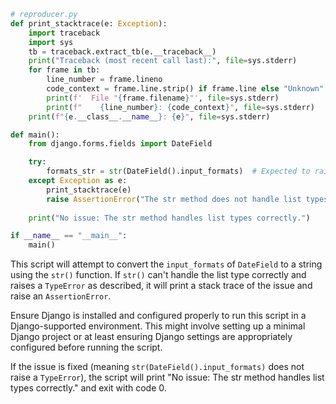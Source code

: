 ```python
# reproducer.py
def print_stacktrace(e: Exception):
    import traceback
    import sys
    tb = traceback.extract_tb(e.__traceback__)
    print("Traceback (most recent call last):", file=sys.stderr)
    for frame in tb:
        line_number = frame.lineno
        code_context = frame.line.strip() if frame.line else "Unknown"
        print(f'  File "{frame.filename}"', file=sys.stderr)
        print(f"    {line_number}: {code_context}", file=sys.stderr)
    print(f"{e.__class__.__name__}: {e}", file=sys.stderr)

def main():
    from django.forms.fields import DateField

    try:
        formats_str = str(DateField().input_formats)  # Expected to raise TypeError
    except Exception as e:
        print_stacktrace(e)
        raise AssertionError("The str method does not handle list types correctly.") from e
    
    print("No issue: The str method handles list types correctly.")

if __name__ == "__main__":
    main()
```

This script will attempt to convert the `input_formats` of `DateField` to a string using the `str()` function. If `str()` can't handle the list type correctly and raises a `TypeError` as described, it will print a stack trace of the issue and raise an `AssertionError`.

Ensure Django is installed and configured properly to run this script in a Django-supported environment. This might involve setting up a minimal Django project or at least ensuring Django settings are appropriately configured before running the script.

If the issue is fixed (meaning `str(DateField().input_formats)` does not raise a `TypeError`), the script will print "No issue: The str method handles list types correctly." and exit with code 0.